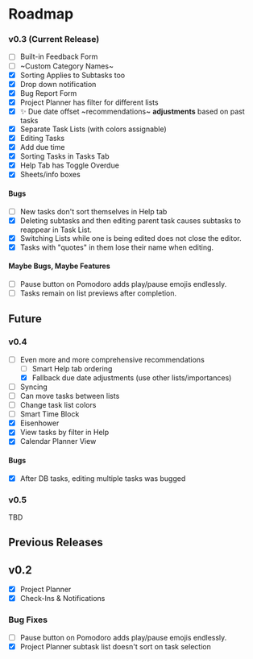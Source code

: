 # Roadmap

### v0.3 (Current Release)
- [ ] Built-in Feedback Form
- [ ] ~Custom Category Names~ <!-- Strikethrough: we're not doing it anymoreeee -->
- [x] Sorting Applies to Subtasks too
- [x] Drop down notification
- [x] Bug Report Form
- [x] Project Planner has filter for different lists
- [x] ✨ Due date offset ~recommendations~ __adjustments__ based on past tasks
- [x] Separate Task Lists (with colors assignable)
- [x] Editing Tasks
- [x] Add due time
- [x] Sorting Tasks in Tasks Tab
- [x] Help Tab has Toggle Overdue
- [x] Sheets/info boxes

#### Bugs
- [ ] New tasks don't sort themselves in Help tab
- [x] Deleting subtasks and then editing parent task causes subtasks to reappear in Task List.
- [x] Switching Lists while one is being edited does not close the editor.
- [x] Tasks with \"quotes\" in them lose their name when editing.

#### Maybe Bugs, Maybe Features
- [ ] Pause button on Pomodoro adds play/pause emojis endlessly.
- [ ] Tasks remain on list previews after completion.

## Future

### v0.4
- [ ] Even more and more comprehensive recommendations
    - [ ] Smart Help tab ordering
    - [x] Fallback due date adjustments (use other lists/importances)
- [ ] Syncing
- [ ] Can move tasks between lists
- [ ] Change task list colors
- [ ] Smart Time Block
- [x] Eisenhower
- [x] View tasks by filter in Help
- [x] Calendar Planner View

#### Bugs
- [x] After DB tasks, editing multiple tasks was bugged

### v0.5
TBD

## Previous Releases

## v0.2
- [x] Project Planner
- [x] Check-Ins & Notifications

### Bug Fixes
- [ ] Pause button on Pomodoro adds play/pause emojis endlessly.
- [x] Project Planner subtask list doesn't sort on task selection